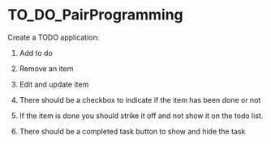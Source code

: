 # TO_DO_PairProgramming

Create a TODO application:

1. Add to do

2. Remove an item

3. Edit and update item

4. There should be a checkbox to indicate if the item has been done or not

5. If the item is done you should strike it off and not show it on the todo list.

6. There should be a completed task button to show and hide the task
